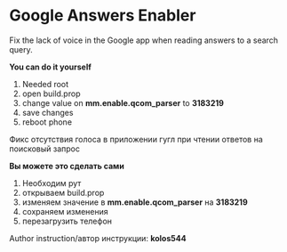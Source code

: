 # Google Answers Enabler

Fix the lack of voice in the Google app when reading answers to a search query.

**You can do it yourself**

1. Needed root
2. open build.prop
3. change value on **mm.enable.qcom_parser** to **3183219**
4. save changes
5. reboot phone

Фикс отсутствия голоса в приложении гугл при чтении ответов на поисковый запрос

**Вы можете это сделать сами**

1. Необходим рут
2. открываем build.prop
3. изменяем значение в **mm.enable.qcom_parser** на **3183219**
4. сохраняем изменения
5. перезагрузить телефон

Author instruction/автор инструкции: **kolos544**

